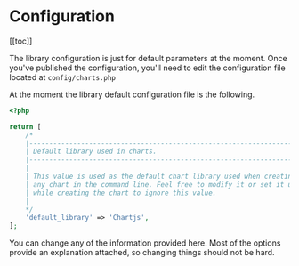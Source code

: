 # Configuration

[[toc]]

The library configuration is just for default parameters at the moment. Once you've published
the configuration, you'll need to edit the configuration file located at `config/charts.php`

At the moment the library default configuration file is the following.

```php
<?php

return [
    /*
    |--------------------------------------------------------------------------
    | Default library used in charts.
    |--------------------------------------------------------------------------
    |
    | This value is used as the default chart library used when creating
    | any chart in the command line. Feel free to modify it or set it up
    | while creating the chart to ignore this value.
    |
    */
    'default_library' => 'Chartjs',
];
```

You can change any of the information provided here. Most of the options provide an explanation attached,
so changing things should not be hard.